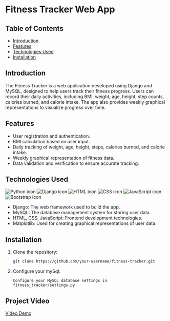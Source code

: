 # Fitness Tracker Web App

## Table of Contents
- [Introduction](#introduction)
- [Features](#features)
- [Technologies Used](#technologies-used)
- [Installation](#installation)

## Introduction

The Fitness Tracker is a web application developed using Django and MySQL, designed to help users track their fitness progress. Users can record their daily activities, including BMI, weight, age, height, step counts, calories burned, and calorie intake. The app also provides weekly graphical representations to visualize progress over time.

## Features

- User registration and authentication.
- BMI calculation based on user input.
- Daily tracking of weight, age, height, steps, calories burned, and calorie intake.
- Weekly graphical representation of fitness data.
- Data validation and verification to ensure accurate tracking.

## Technologies Used
![Python icon](https://techstack.dev/img/icons/python-icon.svg)
![Django icon](https://techstack.dev/img/icons/django-icon.svg)
![HTML icon](https://techstack.dev/img/icons/html-icon.svg)
![CSS icon](https://techstack.dev/img/icons/css-icon.svg)
![JavaScript icon](https://techstack.dev/img/icons/javascript-icon.svg)
![Bootstrap icon](https://techstack.dev/img/icons/bootstrap-icon.svg)
- Django: The web framework used to build the app.
- MySQL: The database management system for storing user data.
- HTML, CSS, JavaScript: Frontend development technologies.
- Matplotlib: Used for creating graphical representations of user data.

## Installation

1. Clone the repository:

   ```bash
   git clone https://github.com/your-username/fitness-tracker.git
2. Configure your mySql:
   ```
   Configure your MySQL database settings in fitness_tracker/settings.py
## Project Video

[Video Demo](https://youtu.be/Kn6D9fKqJEM?si=hSChg9BMq00sEKzT)
